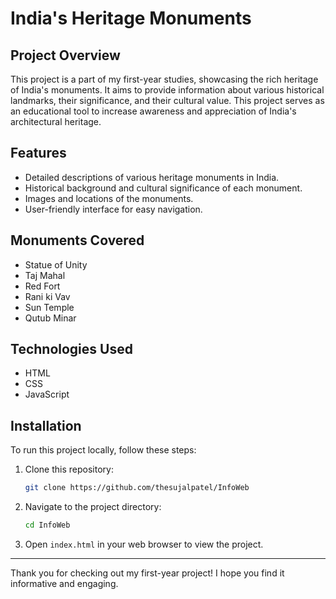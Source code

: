 # India's Heritage Monuments

## Project Overview

This project is a part of my first-year studies, showcasing the rich heritage of India's monuments. It aims to provide information about various historical landmarks, their significance, and their cultural value. This project serves as an educational tool to increase awareness and appreciation of India's architectural heritage.

## Features

- Detailed descriptions of various heritage monuments in India.
- Historical background and cultural significance of each monument.
- Images and locations of the monuments.
- User-friendly interface for easy navigation.

## Monuments Covered

- Statue of Unity
- Taj Mahal
- Red Fort
- Rani ki Vav
- Sun Temple
- Qutub Minar

## Technologies Used

- HTML
- CSS
- JavaScript

## Installation

To run this project locally, follow these steps:

1. Clone this repository:

   ```bash
   git clone https://github.com/thesujalpatel/InfoWeb
   ```

2. Navigate to the project directory:

   ```bash
   cd InfoWeb
   ```

3. Open `index.html` in your web browser to view the project.

---

Thank you for checking out my first-year project! I hope you find it informative and engaging.
